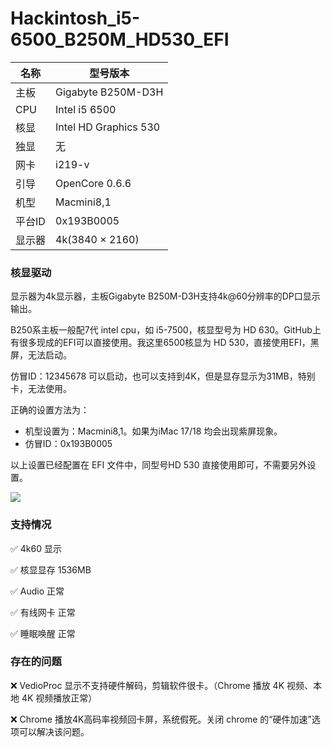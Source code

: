# Hackintosh_i5-6500_B250M_HD530_EFI

| 名称 | 型号版本 |
|  ----  | ----  |
| 主板 | Gigabyte B250M-D3H |
| CPU	| Intel i5 6500 | 
| 核显	| Intel HD Graphics 530|
| 独显	| 无|
| 网卡	| i219-v |
| 引导	| OpenCore 0.6.6|
| 机型	| Macmini8,1 |
| 平台ID | 0x193B0005|
| 显示器| 4k(3840 × 2160) |

### 核显驱动

显示器为4k显示器，主板Gigabyte B250M-D3H支持4k@60分辨率的DP口显示输出。

B250系主板一般配7代 intel cpu，如 i5-7500，核显型号为 HD 630。GitHub上有很多现成的EFI可以直接使用。我这里6500核显为 HD 530，直接使用EFI，黑屏，无法启动。

仿冒ID：12345678 可以启动，也可以支持到4K，但是显存显示为31MB，特别卡，无法使用。

正确的设置方法为：

 - 机型设置为：Macmini8,1。如果为iMac 17/18 均会出现紫屏现象。
 - 仿冒ID：0x193B0005

以上设置已经配置在 EFI 文件中，同型号HD 530 直接使用即可，不需要另外设置。

![](https://github.com/wonpn/Hackintosh_i5-6500_B250M_HD530_EFI/blob/main/info.png)

### 支持情况

 ✅ 4k60 显示
 
 ✅ 核显显存 1536MB
 
 ✅ Audio 正常
 
 ✅ 有线网卡 正常
 
 ✅ 睡眠唤醒 正常
 
### 存在的问题

 ❌ VedioProc 显示不支持硬件解码，剪辑软件很卡。（Chrome 播放 4K 视频、本地 4K 视频播放正常）
 
 ❌ Chrome 播放4K高码率视频回卡屏，系统假死。关闭 chrome 的“硬件加速”选项可以解决该问题。
